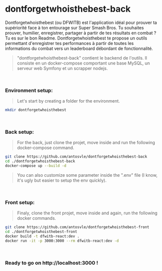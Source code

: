 # dontforgetwhoisthebest-back
Dontforgetwhoisthebest (ou DFWITB) est l'application idéal pour prouver ta supériorité face à ton entourage sur Super Smash Bros. Tu souhaites prouver, humilier, enregistrer, partager à partir de tes résultats en combat ? Tu es sur le bon Readme. Dontforgetwhoisthebest te propose un outils permettant d'enregistrer tes performances à partir de toutes les informations du combat vers un leaderboard débordant de fonctionnalité. 
>  "dontforgetwhoisthebest-back" contient le backend de l'outils. Il consiste en un docker-compose comportant une base MySQL, un serveur web Symfony et un scrapper nodejs.

&nbsp;
### Environment setup:
> Let's start by creating a folder for the environment. 
```sh
mkdir dontforgetwhoisthebest
```

&nbsp;
### Back setup:
> For the back, just clone the projet, move inside and run the following docker-compose command.
```sh
git clone https://github.com/antosvle/dontforgetwhoisthebest-back
cd ./dontforgetwhoisthebest-back
docker-compose up --build -d
```
> You can also customize some parameter inside the ".env" file (I know, it's ugly but easier to setup the env quickly).

&nbsp;
### Front setup:
> Finaly, clone the front projet, move inside and again, run the following docker commands.
```sh
git clone https://github.com/antosvle/dontforgetwhoisthebest-front
cd ./dontforgetwhoisthebest-front
docker build -t dfwitb-react:dev .
docker run -it -p 3000:3000 --rm dfwitb-react:dev -d
```

&nbsp;
### Ready to go on http://localhost:3000 !